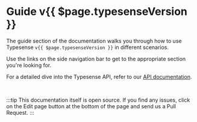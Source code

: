 # Guide v{{ $page.typesenseVersion }}

The guide section of the documentation walks you through how to use Typesense `v{{ $page.typesenseVersion }}` in different scenarios.

Use the links on the side navigation bar to get to the appropriate section you're looking for.

For a detailed dive into the Typesense API, refer to our [API documentation](../api/README.md).

<br/>

:::tip
This documentation itself is open source. If you find any issues, click on the Edit page button at the bottom of the page and send us a Pull Request.
:::
